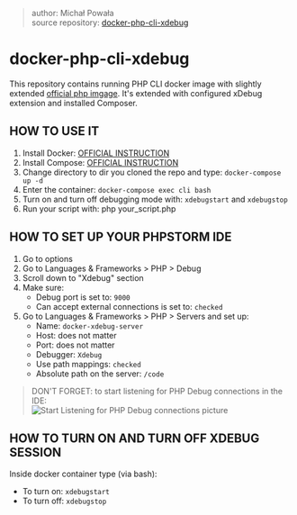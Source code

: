 
> author: Michał Powała <br>
> source repository: [docker-php-cli-xdebug](https://github.com/Crix4lis/docker-php-cli-xdebug)

# docker-php-cli-xdebug

This repository contains running PHP CLI docker image with slightly extended [official php imgage](https://hub.docker.com/r/_/php/). It's extended with configured xDebug extension and installed Composer.

## HOW TO USE IT
1. Install Docker: [OFFICIAL INSTRUCTION](https://docs.docker.com/install/linux/docker-ce/ubuntu/#install-using-the-repository)
1. Install Compose: [OFFICIAL INSTRUCTION](https://docs.docker.com/compose/install/#install-compose)
1. Change directory to dir you cloned the repo and type: `docker-compose up -d`
1. Enter the container: `docker-compose exec cli bash`
1. Turn on and turn off debugging mode with: `xdebugstart` and `xdebugstop`
1. Run your script with: php your_script.php

## HOW TO SET UP YOUR PHPSTORM IDE
1. Go to options
1. Go to Languages & Frameworks > PHP > Debug
1. Scroll down to "Xdebug" section
1. Make sure:
    - Debug port is set to: `9000`
    - Can accept external connections is set to: `checked`
1. Go to Languages & Frameworks > PHP > Servers and set up:
    - Name: `docker-xdebug-server`
    - Host: does not matter
    - Port: does not matter
    - Debugger: `Xdebug`
    - Use path mappings: `checked`
    - Absolute path on the server: `/code`

> DON'T FORGET: to start listening for PHP Debug connections in the IDE: <br>
![Start Listening for PHP Debug connections picture](https://cdn.deliciousbrains.com/content/uploads/2017/02/07162817/script-147_js_-_wp-migrate-db-pro_-____PLUGINS_wp-migrate-db-pro_.png "Listen for Debug connections")

## HOW TO TURN ON AND TURN OFF XDEBUG SESSION
Inside docker container type (via bash):
- To turn on: `xdebugstart`
- To turn off: `xdebugstop`
